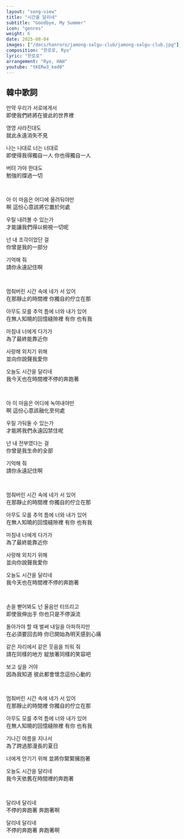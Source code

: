 ```yaml
---
layout: "song-view"
title: "시간을 달리네"
subtitle: "Goodbye, My Summer"
icon: "genres"
weight: 6
date: 2025-08-04
images: ["/docs/hanroro/jamong-salgu-club/jamong-salgu-club.jpg"]
composition: "한로로, Ryo"
lyric: "한로로"
arrangement: "Ryo, HAH"
youtube: "tKERw3_ked0"
---
```


## 韓中歌詞

만약 우리가 서로에게서  
即使我們終將在彼此的世界裡  

영영 사라진대도  
就此永遠消失不見  

나는 나대로 너는 너대로  
即使得我得獨自一人 你也得獨自一人  

버텨 가야 한대도  
勉強的撐過一切  

<br>

아 이 마음은 어디에 올려둬야만  
啊 這份心意該將它置於何處  

우릴 내려볼 수 있는가  
才能讓我們得以俯視一切呢  

넌 내 조각이었단 걸  
你曾是我的一部分  

기억해 줘  
請你永遠記住啊  

<br>

멈춰버린 시간 속에 네가 서 있어  
在那靜止的時間裡 你獨自的佇立在那  

아무도 모를 추억 틈에 너와 내가 있어  
在無人知曉的回憶縫隙裡 有你 也有我  

마침내 너에게 다가가  
為了最終能靠近你  

사랑해 외치기 위해  
並向你說聲我愛你  

오늘도 시간을 달리네  
我今天也在時間裡不停的奔跑著  

<br>

아 이 마음은 어디에 녹여내야만  
啊 這份心意該融化至何處  

우릴 가둬둘 수 있는가  
才能將我們永遠囚禁住呢  

넌 내 전부였다는 걸  
你曾是我生命的全部   

기억해 줘  
請你永遠記住啊  

<br>

멈춰버린 시간 속에 네가 서 있어  
在那靜止的時間裡 你獨自的佇立在那  

아무도 모를 추억 틈에 너와 내가 있어  
在無人知曉的回憶縫隙裡 有你 也有我  

마침내 너에게 다가가  
為了最終能靠近你  

사랑해 외치기 위해  
並向你說聲我愛你  

오늘도 시간을 달리네  
我今天也在時間裡不停的奔跑著  

<br>

손을 뻗어봐도 넌 울음만 터뜨리고  
即使我伸出手 你也只是不停淚流  

돌아가야 할 때 벌써 내일을 아파하지만  
在必須要回去時 你已開始為明天感到心痛  

같은 자리에서 같은 웃음을 띄워 줘  
請在同樣的地方 綻放著同樣的笑容吧  

보고 싶을 거야  
因為我知道 彼此都會懷念這份心動的  

<br>

멈춰버린 시간 속에 네가 서 있어  
在那靜止的時間裡 你獨自的佇立在那  

아무도 모를 추억 틈에 너와 내가 있어  
在無人知曉的回憶縫隙裡 有你 也有我  

기나긴 여름을 지나서  
為了跨過那漫長的夏日  

너에게 안기기 위해 
並將你緊緊擁抱著  

오늘도 시간을 달리네  
我今天依舊在時間裡的奔跑著  

<br>

달리네 달리네  
不停的奔跑著 奔跑著啊  

달리네 달리네  
不停的奔跑著 奔跑著啊  
